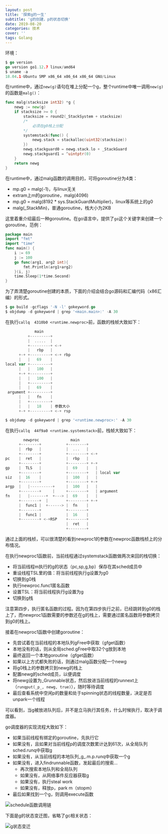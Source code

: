 ```yaml
---
layout: post
title: '探索g的一生'
subtitle: 'g的创建，p的状态切换'
date: 2019-08-20
categories: 技术
cover: ''
tags: Golang
---
```


环境：
```go
$ go version
go version go1.12.7 linux/amd64
$ uname -a
18.04.1-Ubuntu SMP x86_64 x86_64 x86_64 GNU/Linux
```

在runtime中，通过`new(g)`语句在堆上分配一个g，整个runtime中唯一调用`new(g)`的函数是`malg()`：
```go
func malg(stacksize int32) *g {
	newg := new(g)
	if stacksize >= 0 {
        stacksize = round2(_StackSystem + stacksize)
        /*
            必须在g0栈上分配
        */
		systemstack(func() {
            newg.stack = stackalloc(uint32(stacksize))
		})
		newg.stackguard0 = newg.stack.lo + _StackGuard
		newg.stackguard1 = ^uintptr(0)
	}
	return newg
}
```

在runtime中，通过malg函数的调用目的，可将goroutine分为4类：
- mp.g0 = malg(-1)，与linux无关
- extram上m的goroutine，malg(4096)
- mp.g0 = malg(8192 * sys.StackGuardMultiplier)，linux等系统上的g0
- malg(_StackMin)，普通goroutine，栈大小为2KB

这里着重介绍最后一种goroutine。在go语言中，提供了`go`这个关键字来创建一个goroutine，范例：
```go
package main
import "fmt"
import "time"
func main() {
	i := 69
	j := 100
	go func(arg1, arg2 int){
		fmt.Println(arg1+arg2)
	}(i, j)
	time.Sleep(1*time.Second)
}
```
为了弄清楚goroutine创建的本质，下面的介绍会结合go源码和汇编代码（x86汇编）的形式。

```go
$ go build -gcflags '-N -l' gokeyword.go
$ objdump -d gokeyword | grep '<main.main>:' -A 30
```

在执行`callq  4310b0 <runtime.newproc>`前，函数的栈帧大致如下：
```go
			 main
          +---------+
          |  .....  |
          +---------+ <-+
          |   rbp   |
      +-+ +---------+ <-+ rbp
      |   |   69    |
local var +---------+
      |   |   100   |
      +-+ +---------+
      |   |   100   |
      |   +---------+
      |   |   69    |
 argument +---------+
      |   |   fn    |
      |   +---------+
      |   |   18    | 参数大小
      +-+ +---------+ <-+ rsp
```

```go
$ objdump -d gokeyword | grep '<runtime.newproc>:' -A 30
```

在执行`callq  44f9a0 <runtime.systemstack>`前，栈帧大致如下：
```go
        newproc              main
      +--------+           +--------+
      |  rbp   |           |  ...   |
      +--------+           +--------+ <-+
pc    |  ret   |           |  rbp   |
      +--------+           +--------+ +-+
gp    |  TLS   |           |  69    |   |
      +--------+           +--------+   | local var
siz   |  16    |           |  100   |   |
      +--------+           +--------+ +-+
argp  |   |----------+     |  100   |   |
      +--------+     |     +--------+   | argument
fn    |   |-------+  +---> |  69    |   |
      +--------+  |        +--------+ +-+
      |  func1 |  +------> |  fn    |
      +--------+           +--------+
      |  func1 |           |  16    |
      +--------+ <-+RSP    +--------+
                           |  ret   |
                           +--------+
```
通过上面的栈桢，可以很清楚的看到newproc1的参数在newproc函数栈桢上的分布情况。

在执行newproc1函数前，当前线程通过systemstack函数做两次来回的栈切换：
- 将当前线程m执行的g的状态（pc,sp,g,bp）保存在其sched成员中
- 重设线程TSL里的值：将当前线程执行g设置为g0
- 切换到g0栈
- 执行newproc.func1匿名函数
- 设置TSL：将当前线程执行g设置为g
- 切换到g栈

注意第四步，执行匿名函数的过程。因为在第四步执行之前，已经跳转到g0的栈上了，而newproc1函数需要的参数还在g的栈上，需要通过匿名函数将参数拷贝到g0的栈上。

接着在newproc1函数中创建goroutine：
- 先尝试着在当前线程的本地队列gFree中获取（gfget函数）
- 本地没有的话，则从全局sched.gFree中取32个g放到本地
- 最终返回一个本地goroutine（gfget函数）
- 如果以上方式都失败的话，则通过malg函数分配一个newg
- 将g0栈上的参数拷贝到newg的栈上
- 配置newg的sched成员，以便调度
- 将newg设置为_Grunnable状态，然后放进当前线程的runnext上（`runqput(_p_, newg, true)`），随时等待调度
- 最后查看系统中空闲p的数量和处于spinning状态的线程数量，决定是否unpark一个线程

可以看到，当g被放进队列后，并不是立马执行其任务，什么时候执行，取决于调度器。

go调度器的实现流程大致如下：
- 如果当前线程有绑定的goroutine，先执行它
- 如果没有，且如果对当前线程p的调度次数累计达到61次，从全局队列sched.runq中获取g
- 如果没有，从当前线程的本地队列_g_.m.p.runq中获取一个g
- 如果没有，进入findrunnable函数，发起最后的搜索...
    - 再次搜索本地队列和全局队列
    - 如果没有，从网络事件反应器获取g
    - 如果没有，执行steal work
    - 如果没有，释放p，park m（stopm）
- 最后如果找到一个g，则调用execute函数

![schedule函数调用链](http://ww1.sinaimg.cn/large/c9caade4ly1g67dam71xuj21m00yk7cx.jpg)

下面是g的状态变迁图，省略了gc相关状态：

![g状态变迁](http://ww1.sinaimg.cn/large/c9caade4ly1g67dcz9c29j21m00ykh0n.jpg)
